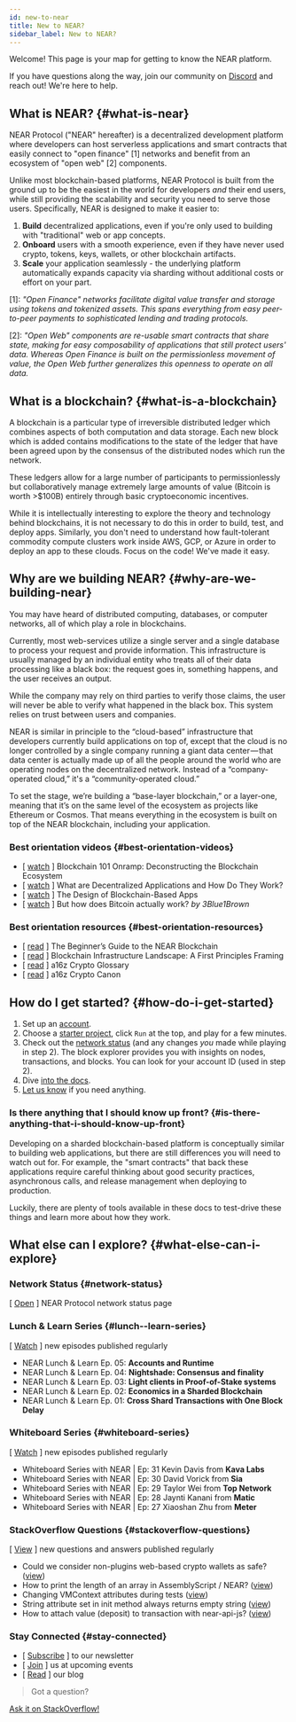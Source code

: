 ```yaml
---
id: new-to-near
title: New to NEAR?
sidebar_label: New to NEAR?
---
```


Welcome! This page is your map for getting to know the NEAR platform.

If you have questions along the way, join our community on [Discord](http://near.chat/) and reach out! We're here to help.

## What is NEAR? {#what-is-near}

NEAR Protocol ("NEAR" hereafter) is a decentralized development platform where developers can host serverless applications and smart contracts that easily connect to "open finance" [1] networks and benefit from an ecosystem of "open web" [2] components.

Unlike most blockchain-based platforms, NEAR Protocol is built from the ground up to be the easiest in the world for developers _and_ their end users, while still providing the scalability and security you need to serve those users.  Specifically, NEAR is designed to make it easier to:

1. **Build** decentralized applications, even if you're only used to building with "traditional" web or app concepts.
2. **Onboard** users with a smooth experience, even if they have never used crypto, tokens, keys, wallets, or other blockchain artifacts.
3. **Scale** your application seamlessly - the underlying platform automatically expands capacity via sharding without additional costs or effort on your part.

[1]: *"Open Finance" networks facilitate digital value transfer and storage using tokens and tokenized assets.  This spans everything from easy peer-to-peer payments to sophisticated lending and trading protocols.*

[2]: *"Open Web" components are re-usable smart contracts that share state, making for easy composability of applications that still protect users' data. Whereas Open Finance is built on the permissionless movement of value, the Open Web further generalizes this openness to operate on all data.*

## What is a blockchain? {#what-is-a-blockchain}

A blockchain is a particular type of irreversible distributed ledger which combines aspects of both computation and data storage. Each new block which is added contains modifications to the state of the ledger that have been agreed upon by the consensus of the distributed nodes which run the network.  

These ledgers allow for a large number of participants to permissionlessly but collaboratively manage extremely large amounts of value (Bitcoin is worth >$100B) entirely through basic cryptoeconomic incentives.

While it is intellectually interesting to explore the theory and technology behind blockchains, it is not necessary to do this in order to build, test, and deploy apps. Similarly, you don't need to understand how fault-tolerant commodity compute clusters work inside AWS, GCP, or Azure in order to deploy an app to these clouds. Focus on the code! We've made it easy.

## Why are we building NEAR? {#why-are-we-building-near}

You may have heard of distributed computing, databases, or computer networks, all of which play a role in blockchains.

Currently, most web-services utilize a single server and a single database to process your request and provide information. This infrastructure is usually managed by an individual entity who treats all of their data processing like a black box: the request goes in, something happens, and the user receives an output.

While the company may rely on third parties to verify those claims, the user will never be able to verify what happened in the black box. This system relies on trust between users and companies.

NEAR is similar in principle to the “cloud-based” infrastructure that developers currently build applications on top of, except that the cloud is no longer controlled by a single company running a giant data center — that data center is actually made up of all the people around the world who are operating nodes on the decentralized network. Instead of a “company-operated cloud,” it's a “community-operated cloud.”

To set the stage, we’re building a “base-layer blockchain,” or a layer-one, meaning that it’s on the same level of the ecosystem as projects like Ethereum or Cosmos. That means everything in the ecosystem is built on top of the NEAR blockchain, including your application.

### Best orientation videos {#best-orientation-videos}

- [ [watch](https://www.youtube.com/watch?v=Y21YtLzGbH0&feature=youtu.b&t=2656) ] Blockchain 101 Onramp: Deconstructing the Blockchain Ecosystem
- [ [watch](https://www.youtube.com/watch?v=Gd-aNfDqgQY&feature=youtu.be&t=1100) ] What are Decentralized Applications and How Do They Work?
- [ [watch](https://www.youtube.com/watch?v=Y21YtLzGbH0&feature=youtu.b&t=2656) ] The Design of Blockchain-Based Apps
- [ [watch](https://www.youtube.com/watch?v=bBC-nXj3Ng4) ] But how does Bitcoin actually work? *by 3Blue1Brown*

### Best orientation resources {#best-orientation-resources}

- [ [read](https://near.org/blog/the-beginners-guide-to-the-near-blockchain/) ] The Beginner’s Guide to the NEAR Blockchain
- [ [read](https://medium.com/@trentmc0/blockchain-infrastructure-landscape-a-first-principles-framing-92cc5549bafe) ] Blockchain Infrastructure Landscape: A First Principles Framing
- [ [read](https://a16z.com/2019/11/08/crypto-glossary/) ] a16z Crypto Glossary
- [ [read](https://a16z.com/2018/02/10/crypto-readings-resources/) ] a16z Crypto Canon


## How do I get started? {#how-do-i-get-started}

1. Set up an [account](https://wallet.testnet.near.org/).
2. Choose a [starter project](http://near.dev/), click `Run` at the top, and play for a few minutes.
3. Check out the [network status](http://explorer.testnet.near.org) (and any changes *you* made while playing in step 2). The block explorer provides you with insights on nodes, transactions, and blocks. You can look for your account ID (used in step 2).
4. Dive [into the docs](https://docs.near.org).
5. [Let us know](http://near.chat) if you need anything.


### Is there anything that I should know up front? {#is-there-anything-that-i-should-know-up-front}

Developing on a sharded blockchain-based platform is conceptually similar to building web applications, but there are still differences you will need to watch out for.  For example, the "smart contracts" that back these applications require careful thinking about good security practices, asynchronous calls, and release management when deploying to production.

Luckily, there are plenty of tools available in these docs to test-drive these things and learn more about how they work.


## What else can I explore? {#what-else-can-i-explore}

### Network Status {#network-status}

[ [Open](https://nearprotocol.statuspal.io/) ] NEAR Protocol network status page

### Lunch & Learn Series {#lunch--learn-series}

[ [Watch](https://www.youtube.com/watch?v=mhJXsOKoSdg&list=PL9tzQn_TEuFW_t9QDzlQJZpEQnhcZte2y) ] new episodes published regularly

- NEAR Lunch & Learn Ep. 05: **Accounts and Runtime**
- NEAR Lunch & Learn Ep. 04: **Nightshade: Consensus and finality**
- NEAR Lunch & Learn Ep. 03: **Light clients in Proof-of-Stake systems**
- NEAR Lunch & Learn Ep. 02: **Economics in a Sharded Blockchain**
- NEAR Lunch & Learn Ep. 01: **Cross Shard Transactions with One Block Delay**

### Whiteboard Series {#whiteboard-series}

[ [Watch](https://www.youtube.com/playlist?list=PL9tzQn_TEuFWweVbfTbaedFdwVrvaYPq4) ] new episodes published regularly

- Whiteboard Series with NEAR | Ep: 31 Kevin Davis from **Kava Labs**
- Whiteboard Series with NEAR | Ep: 30 David Vorick from **Sia**
- Whiteboard Series with NEAR | Ep: 29 Taylor Wei from **Top Network**
- Whiteboard Series with NEAR | Ep: 28 Jaynti Kanani from **Matic**
- Whiteboard Series with NEAR | Ep: 27 Xiaoshan Zhu from **Meter**

### StackOverflow Questions {#stackoverflow-questions}

[ [View](https://stackoverflow.com/tags/nearprotocol) ] new questions and answers published regularly

- Could we consider non-plugins web-based crypto wallets as safe? ([view](https://stackoverflow.com/questions/59165184/could-we-consider-non-plugins-web-based-crypto-wallets-as-safe))
- How to print the length of an array in AssemblyScript / NEAR? ([view](https://stackoverflow.com/questions/57897731/how-to-print-the-length-of-an-array-in-assemblyscript-near))
- Changing VMContext attributes during tests ([view](https://stackoverflow.com/questions/58956740/changing-vmcontext-attributes-during-tests))
- String attribute set in init method always returns empty string ([view](https://stackoverflow.com/questions/58659873/string-attribute-set-in-init-method-always-returns-empty-string))
- How to attach value (deposit) to transaction with near-api-js? ([view](https://stackoverflow.com/questions/57904221/how-to-attach-value-deposit-to-transaction-with-near-api-js))



### Stay Connected {#stay-connected}

- [ [Subscribe](https://near.org/newsletter) ] to our newsletter
- [ [Join](https://near.org/events/) ] us at upcoming events
- [ [Read](https://near.org/blog/) ] our blog

>Got a question?
<a href="https://stackoverflow.com/questions/tagged/nearprotocol">
  <h8>Ask it on StackOverflow!</h8></a>
